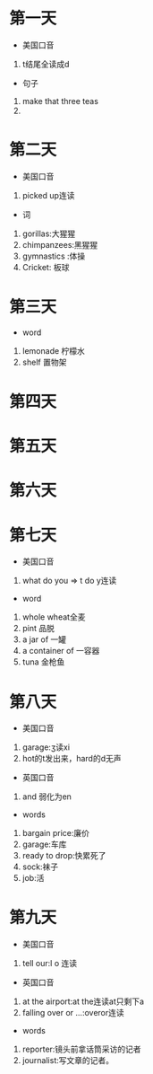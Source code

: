 # 第一天
- 美国口音
1. t结尾全读成d
- 句子
1.  make that three teas
2.  
# 第二天
- 美国口音
1. picked up连读
- 词
1. gorillas:大猩猩
2. chimpanzees:黑猩猩
3. gymnastics :体操
4. Cricket: 板球
# 第三天
- word
1. lemonade  柠檬水
2. shelf 置物架
# 第四天
# 第五天
# 第六天
# 第七天
- 美国口音
1. what do you => t do y连读
- word
1. whole wheat全麦
2. pint 品脱
3. a jar of 一罐
4. a container of 一容器
4. tuna  金枪鱼
# 第八天
- 美国口音
1. garage:ʒ读xi
2. hot的t发出来，hard的d无声
- 英国口音
1. and 弱化为en
- words
1. bargain price:廉价
2. garage:车库
3. ready to drop:快累死了
4. sock:袜子
5. job:活
# 第九天
- 美国口音
1. tell our:l o 连读
- 英国口音
1. at the airport:at the连读at只剩下a
2. falling over or ...:overor连读
- words
1. reporter:镜头前拿话筒采访的记者
2. journalist:写文章的记者。